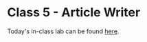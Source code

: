 # Class 5 - Article Writer

Today's in-class lab can be found [here](https://github.com/codefellows-seattle-301d9).
